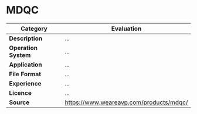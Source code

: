 # MDQC

| Category | Evaluation |
| --- | --- |
| **Description** | ... |
| **Operation System** | ... |
| **Application** | ... |
| **File Format** | ... |
| **Experience** | ... |
| **Licence** | ... |
| **Source** | https://www.weareavp.com/products/mdqc/ |
